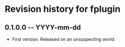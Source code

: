 # Revision history for fplugin

## 0.1.0.0 -- YYYY-mm-dd

* First version. Released on an unsuspecting world.
